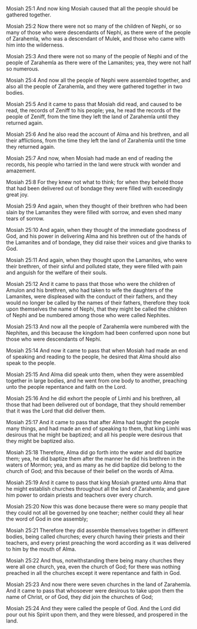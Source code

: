 Mosiah 25:1 And now king Mosiah caused that all the people should be
gathered together.

Mosiah 25:2 Now there were not so many of the children of Nephi, or so
many of those who were descendants of Nephi, as there were of the people
of Zarahemla, who was a descendant of Mulek, and those who came with him
into the wilderness.

Mosiah 25:3 And there were not so many of the people of Nephi and of the
people of Zarahemla as there were of the Lamanites; yea, they were not
half so numerous.

Mosiah 25:4 And now all the people of Nephi were assembled together, and
also all the people of Zarahemla, and they were gathered together in two
bodies.

Mosiah 25:5 And it came to pass that Mosiah did read, and caused to be
read, the records of Zeniff to his people; yea, he read the records of
the people of Zeniff, from the time they left the land of Zarahemla
until they returned again.

Mosiah 25:6 And he also read the account of Alma and his brethren, and
all their afflictions, from the time they left the land of Zarahemla
until the time they returned again.

Mosiah 25:7 And now, when Mosiah had made an end of reading the records,
his people who tarried in the land were struck with wonder and
amazement.

Mosiah 25:8 For they knew not what to think; for when they beheld those
that had been delivered out of bondage they were filled with exceedingly
great joy.

Mosiah 25:9 And again, when they thought of their brethren who had been
slain by the Lamanites they were filled with sorrow, and even shed many
tears of sorrow.

Mosiah 25:10 And again, when they thought of the immediate goodness of
God, and his power in delivering Alma and his brethren out of the hands
of the Lamanites and of bondage, they did raise their voices and give
thanks to God.

Mosiah 25:11 And again, when they thought upon the Lamanites, who were
their brethren, of their sinful and polluted state, they were filled
with pain and anguish for the welfare of their souls.

Mosiah 25:12 And it came to pass that those who were the children of
Amulon and his brethren, who had taken to wife the daughters of the
Lamanites, were displeased with the conduct of their fathers, and they
would no longer be called by the names of their fathers, therefore they
took upon themselves the name of Nephi, that they might be called the
children of Nephi and be numbered among those who were called Nephites.

Mosiah 25:13 And now all the people of Zarahemla were numbered with the
Nephites, and this because the kingdom had been conferred upon none but
those who were descendants of Nephi.

Mosiah 25:14 And now it came to pass that when Mosiah had made an end of
speaking and reading to the people, he desired that Alma should also
speak to the people.

Mosiah 25:15 And Alma did speak unto them, when they were assembled
together in large bodies, and he went from one body to another,
preaching unto the people repentance and faith on the Lord.

Mosiah 25:16 And he did exhort the people of Limhi and his brethren, all
those that had been delivered out of bondage, that they should remember
that it was the Lord that did deliver them.

Mosiah 25:17 And it came to pass that after Alma had taught the people
many things, and had made an end of speaking to them, that king Limhi
was desirous that he might be baptized; and all his people were desirous
that they might be baptized also.

Mosiah 25:18 Therefore, Alma did go forth into the water and did baptize
them; yea, he did baptize them after the manner he did his brethren in
the waters of Mormon; yea, and as many as he did baptize did belong to
the church of God; and this because of their belief on the words of
Alma.

Mosiah 25:19 And it came to pass that king Mosiah granted unto Alma that
he might establish churches throughout all the land of Zarahemla; and
gave him power to ordain priests and teachers over every church.

Mosiah 25:20 Now this was done because there were so many people that
they could not all be governed by one teacher; neither could they all
hear the word of God in one assembly;

Mosiah 25:21 Therefore they did assemble themselves together in
different bodies, being called churches; every church having their
priests and their teachers, and every priest preaching the word
according as it was delivered to him by the mouth of Alma.

Mosiah 25:22 And thus, notwithstanding there being many churches they
were all one church, yea, even the church of God; for there was nothing
preached in all the churches except it were repentance and faith in God.

Mosiah 25:23 And now there were seven churches in the land of Zarahemla.
And it came to pass that whosoever were desirous to take upon them the
name of Christ, or of God, they did join the churches of God;

Mosiah 25:24 And they were called the people of God. And the Lord did
pour out his Spirit upon them, and they were blessed, and prospered in
the land.
